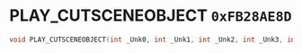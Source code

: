 # PLAY_CUTSCENEOBJECT `0xFB28AE8D`

```cpp
void PLAY_CUTSCENEOBJECT(int _Unk0, int _Unk1, int _Unk2, int _Unk3, int _Unk4, int _Unk5, int _Unk6, int _Unk7, int _Unk8, int _Unk9);
```